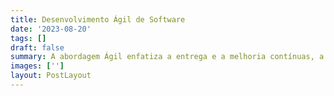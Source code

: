 ```yaml
---
title: Desenvolvimento Ágil de Software
date: '2023-08-20'
tags: []
draft: false
summary: A abordagem Ágil enfatiza a entrega e a melhoria contínuas, a colaboração e a receptividade a mudanças podem ajudar os profissionais a melhorar tanto a produtividade quanto a qualidade de seus produtos finais.
images: ['']
layout: PostLayout
---
```

